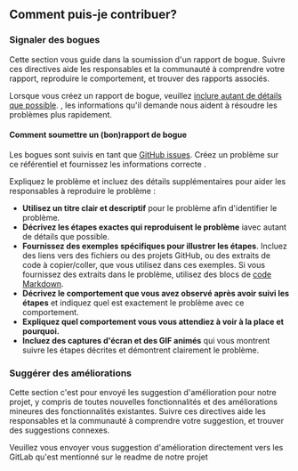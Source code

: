 
## Comment puis-je contribuer?

### Signaler des bogues

Cette section vous guide dans la soumission d'un rapport de bogue. Suivre ces directives aide les responsables et la communauté à comprendre votre rapport, reproduire le comportement, et trouver des rapports associés.

Lorsque vous créez un rapport de bogue, veuillez [inclure autant de détails que possible](#how-do-i-submit-a-good-bug-report). ,  les informations qu'il demande nous aident à résoudre les problèmes plus rapidement.

#### Comment soumettre un (bon)rapport de bogue

Les bogues sont suivis en tant que [GitHub issues](https://guides.github.com/features/issues/). Créez un problème sur ce référentiel et fournissez les informations correcte .

Expliquez le problème et incluez des détails supplémentaires pour aider les responsables à reproduire le problème :

* **Utilisez un titre clair et descriptif** pour le problème afin d'identifier le problème.
* **Décrivez les étapes exactes qui reproduisent le problème** iavec autant de détails que possible. 
* **Fournissez des exemples spécifiques pour illustrer les étapes**. Incluez des liens vers des fichiers ou des projets GitHub, ou des extraits de code à copier/coller, que vous utilisez dans ces exemples. Si vous fournissez des extraits dans le problème, utilisez des blocs de  [code Markdown](https://help.github.com/articles/markdown-basics/#multiple-lines).
* **Décrivez le comportement que vous avez observé après avoir suivi les étapes** et indiquez quel est exactement le problème avec ce comportement.
* **Expliquez quel comportement vous vous attendiez à voir à la place et pourquoi.**
* **Incluez des captures d'écran et des GIF animés** qui vous montrent suivre les étapes décrites et démontrent clairement le problème. 

### Suggérer des améliorations 

Cette section c'est pour envoyé les  suggestion d'amélioration pour notre projet, y compris de toutes nouvelles fonctionnalités et des améliorations mineures des fonctionnalités existantes. Suivre ces directives aide les responsables et la communauté à comprendre votre suggestion, et trouver des suggestions connexes.

Veuillez vous envoyer vous suggestion d'amélioration directement vers les GitLab qu'est mentionné sur le readme de notre projet 



